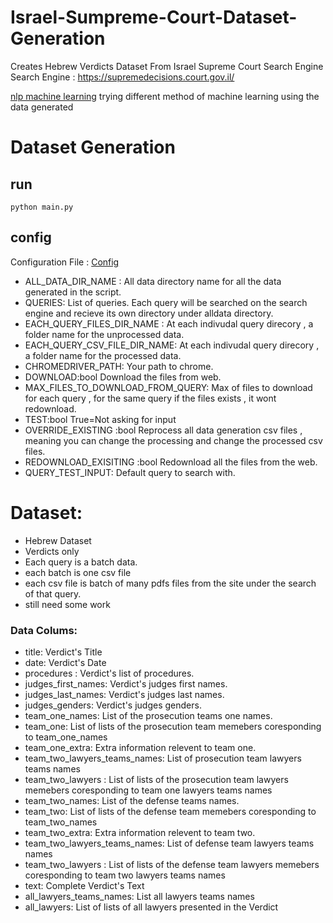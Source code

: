 # Israel-Sumpreme-Court-Dataset-Generation

Creates Hebrew Verdicts Dataset From Israel Supreme Court Search Engine  
Search Engine : https://supremedecisions.court.gov.il/  

[nlp machine learning](https://github.com/cohenyuval315/Israel-Supreme-Court-Dataset-Generation/blob/master/working/working.ipynb)
trying different method of machine learning using the data generated 

# Dataset Generation
## run
```code
python main.py
```
## config
Configuration File : [Config](https://github.com/cohenyuval315/Israel-Supreme-Court-Dataset-Generation/blob/master/config.py)

- ALL_DATA_DIR_NAME :                All data directory name for all the data generated in the script.  
- QUERIES:                           List of queries. Each query will be searched on the search engine and recieve its own directory under alldata directory.  
- EACH_QUERY_FILES_DIR_NAME :        At each indivudal query direcory , a folder name for the unprocessed data.  
- EACH_QUERY_CSV_FILE_DIR_NAME:      At each indivudal query direcory , a folder name for the processed data.  
- CHROMEDRIVER_PATH:                 Your path to chrome.  
- DOWNLOAD:bool                      Download the files from web.  
- MAX_FILES_TO_DOWNLOAD_FROM_QUERY:  Max of files to download for each query , for the same query if the files exists , it wont redownload.  
- TEST:bool                          True=Not asking for input    
- OVERRIDE_EXISTING :bool            Reprocess all data generation csv files , meaning you can change the processing and change the processed csv files.  
- REDOWNLOAD_EXISITING :bool         Redownload all the files from the web.  
- QUERY_TEST_INPUT:                  Default query to search with.  


# Dataset:
- Hebrew Dataset
- Verdicts only
- Each query is a batch data.
- each batch is one csv file
- each csv file is batch of many pdfs files from the site under the search of that query.
- still need some work
### Data Colums:
- title: Verdict's Title
- date: Verdict's Date
- procedures : Verdict's list of procedures.
- judges_first_names: Verdict's judges first names.
- judges_last_names: Verdict's judges last names.
- judges_genders: Verdict's judges genders.
- team_one_names: List of the prosecution teams one names.
- team_one: List of lists of the prosecution team memebers coresponding to team_one_names
- team_one_extra: Extra information relevent to team one.
- team_two_lawyers_teams_names: List of prosecution team lawyers teams names
- team_two_lawyers : List of lists of the prosecution team lawyers memebers coresponding to team one lawyers teams names
- team_two_names: List of the defense teams names.
- team_two: List of lists of the defense team memebers coresponding to team_two_names
- team_two_extra: Extra information relevent to team two.
- team_two_lawyers_teams_names: List of defense team lawyers teams names
- team_two_lawyers : List of lists of the defense team lawyers memebers coresponding to team two lawyers teams names
- text: Complete Verdict's Text
- all_lawyers_teams_names: List all lawyers teams names 
- all_lawyers: List of lists of all lawyers presented in the Verdict












